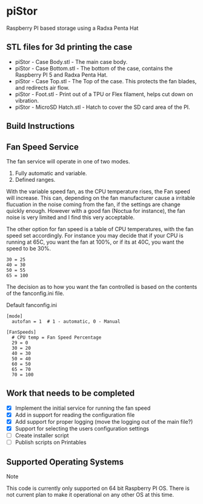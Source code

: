 ﻿# piStor
Raspberry PI based storage using a Radxa Penta Hat

## STL files for 3d printing the case

- piStor - Case Body.stl     - The main case body.
- piStor - Case Bottom.stl   - The bottom of the case, contains the Raspberry PI 5 and Radxa Penta Hat.
- piStor - Case Top.stl      - The Top of the case.  This protects the fan blades, and redirects air flow.
- piStor - Foot.stl          - Print out of a TPU or Flex filament, helps cut down on vibration.
- piStor - MicroSD Hatch.stl - Hatch to cover the SD card area of the PI.

## Build Instructions

## Fan Speed Service

The fan service will operate in one of two modes.

1. Fully automatic and variable.
2. Defined ranges.

With the variable speed fan, as the CPU temperature rises, the Fan speed will increase.  This can, depending on the fan manufacturer cause a irritable flucuation in the noise coming from the fan, if the settings are change quickly enough.  However with a good fan (Noctua for instance), the fan noise is very limited and I find this very acceptable.

The other option for fan speed is a table of CPU temperatures, with the fan speed set accordingly.  For instance you may decide that if your CPU is running at 65C, you want the fan at 100%, or if its at 40C, you want the speed to be 30%.

```
30 = 25
40 = 30
50 = 55
65 = 100
```

The decision as to how you want the fan controlled is based on the contents of the fanconfig.ini file.

Default fanconfig.ini

```
[mode]
  autofan = 1  # 1 - automatic, 0 - Manual

[FanSpeeds]
  # CPU temp = Fan Speed Percentage
  29 = 0
  30 = 20
  40 = 30
  50 = 40
  60 = 50
  65 = 70
  70 = 100

```

## Work that needs to be completed

- [x] Implement the initial service for running the fan speed
- [x] Add in support for reading the configuration file
- [x] Add support for proper logging (move the logging out of the main file?)
- [x] Support for selecting the users configuration settings
- [ ] Create installer script
- [ ] Publish scripts on Printables

## Supported Operating Systems

> [!NOTE]
> This code is currently only supported on 64 bit Raspberry PI OS.  There is not current plan to make it operational on any other OS at this time.
